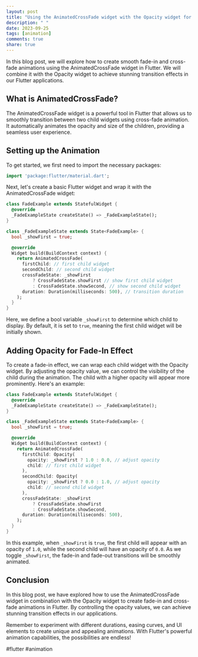 ```yaml
---
layout: post
title: "Using the AnimatedCrossFade widget with the Opacity widget for fade-in and cross-fade transitions"
description: " "
date: 2023-09-25
tags: [animation]
comments: true
share: true
---
```


In this blog post, we will explore how to create smooth fade-in and cross-fade animations using the AnimatedCrossFade widget in Flutter. We will combine it with the Opacity widget to achieve stunning transition effects in our Flutter applications.

## What is AnimatedCrossFade?

The AnimatedCrossFade widget is a powerful tool in Flutter that allows us to smoothly transition between two child widgets using cross-fade animation. It automatically animates the opacity and size of the children, providing a seamless user experience.

## Setting up the Animation

To get started, we first need to import the necessary packages:

```dart
import 'package:flutter/material.dart';
```

Next, let's create a basic Flutter widget and wrap it with the AnimatedCrossFade widget:

```dart
class FadeExample extends StatefulWidget {
  @override
  _FadeExampleState createState() => _FadeExampleState();
}

class _FadeExampleState extends State<FadeExample> {
  bool _showFirst = true;

  @override
  Widget build(BuildContext context) {
    return AnimatedCrossFade(
      firstChild: // first child widget
      secondChild: // second child widget
      crossFadeState: _showFirst
          ? CrossFadeState.showFirst // show first child widget
          : CrossFadeState.showSecond, // show second child widget
      duration: Duration(milliseconds: 500), // transition duration
    );
  }
}
```

Here, we define a bool variable `_showFirst` to determine which child to display. By default, it is set to `true`, meaning the first child widget will be initially shown.

## Adding Opacity for Fade-In Effect

To create a fade-in effect, we can wrap each child widget with the Opacity widget. By adjusting the opacity value, we can control the visibility of the child during the animation. The child with a higher opacity will appear more prominently. Here's an example:

```dart
class FadeExample extends StatefulWidget {
  @override
  _FadeExampleState createState() => _FadeExampleState();
}

class _FadeExampleState extends State<FadeExample> {
  bool _showFirst = true;

  @override
  Widget build(BuildContext context) {
    return AnimatedCrossFade(
      firstChild: Opacity(
        opacity: _showFirst ? 1.0 : 0.0, // adjust opacity
        child: // first child widget
      ),
      secondChild: Opacity(
        opacity: _showFirst ? 0.0 : 1.0, // adjust opacity
        child: // second child widget
      ),
      crossFadeState: _showFirst
          ? CrossFadeState.showFirst
          : CrossFadeState.showSecond,
      duration: Duration(milliseconds: 500),
    );
  }
}
```

In this example, when `_showFirst` is `true`, the first child will appear with an opacity of `1.0`, while the second child will have an opacity of `0.0`. As we toggle `_showFirst`, the fade-in and fade-out transitions will be smoothly animated.

## Conclusion

In this blog post, we have explored how to use the AnimatedCrossFade widget in combination with the Opacity widget to create fade-in and cross-fade animations in Flutter. By controlling the opacity values, we can achieve stunning transition effects in our applications.

Remember to experiment with different durations, easing curves, and UI elements to create unique and appealing animations. With Flutter's powerful animation capabilities, the possibilities are endless!

#flutter #animation